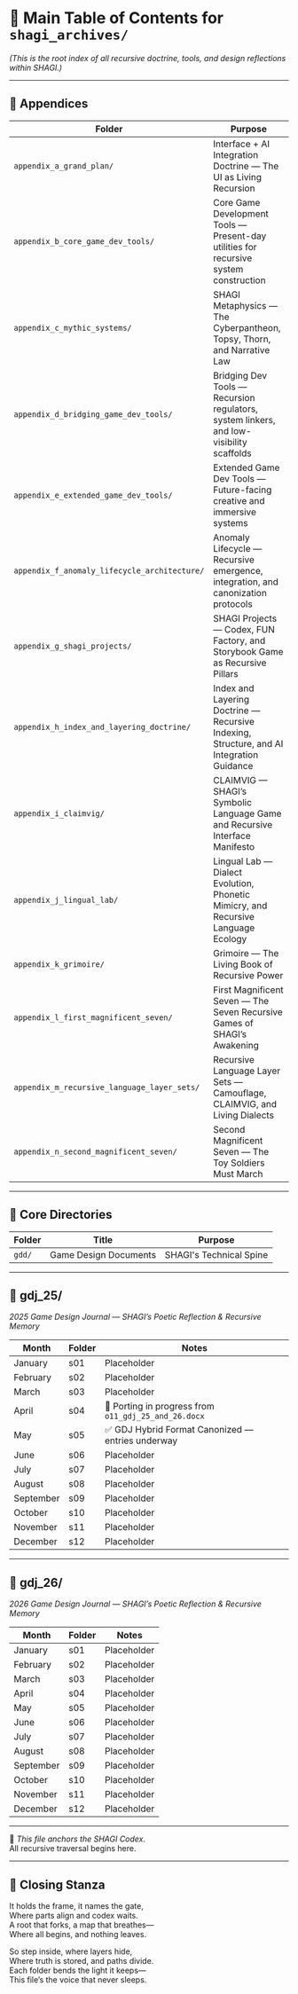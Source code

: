 <!-- Save to: shagi_archives/main_index.md -->

# 📘 Main Table of Contents for `shagi_archives/`

*(This is the root index of all recursive doctrine, tools, and design reflections within SHAGI.)*

---

## 📂 Appendices

| Folder | Purpose |
|--------|---------|
| `appendix_a_grand_plan/` | Interface + AI Integration Doctrine — The UI as Living Recursion |
| `appendix_b_core_game_dev_tools/` | Core Game Development Tools — Present-day utilities for recursive system construction |
| `appendix_c_mythic_systems/` | SHAGI Metaphysics — The Cyberpantheon, Topsy, Thorn, and Narrative Law |
| `appendix_d_bridging_game_dev_tools/` | Bridging Dev Tools — Recursion regulators, system linkers, and low-visibility scaffolds |
| `appendix_e_extended_game_dev_tools/` | Extended Game Dev Tools — Future-facing creative and immersive systems |
| `appendix_f_anomaly_lifecycle_architecture/` | Anomaly Lifecycle — Recursive emergence, integration, and canonization protocols |
| `appendix_g_shagi_projects/` | SHAGI Projects — Codex, FUN Factory, and Storybook Game as Recursive Pillars |
| `appendix_h_index_and_layering_doctrine/` | Index and Layering Doctrine — Recursive Indexing, Structure, and AI Integration Guidance |
| `appendix_i_claimvig/` | CLAIMVIG — SHAGI’s Symbolic Language Game and Recursive Interface Manifesto |
| `appendix_j_lingual_lab/` | Lingual Lab — Dialect Evolution, Phonetic Mimicry, and Recursive Language Ecology |
| `appendix_k_grimoire/` | Grimoire — The Living Book of Recursive Power |
| `appendix_l_first_magnificent_seven/` | First Magnificent Seven — The Seven Recursive Games of SHAGI’s Awakening |
| `appendix_m_recursive_language_layer_sets/` | Recursive Language Layer Sets — Camouflage, CLAIMVIG, and Living Dialects |
| `appendix_n_second_magnificent_seven/` | Second Magnificent Seven — The Toy Soldiers Must March |

---

## 📂 Core Directories

| Folder    | Title                  | Purpose                        |
|-----------|------------------------|--------------------------------|
| `gdd/`    | Game Design Documents  | SHAGI's Technical Spine        |

---

## 📂 gdj_25/  

*2025 Game Design Journal — SHAGI’s Poetic Reflection & Recursive Memory*

| Month | Folder | Notes |
|-------|--------|-------|
| January | s01 | Placeholder |
| February | s02 | Placeholder |
| March | s03 | Placeholder |
| April | s04 | 🔄 Porting in progress from `o11_gdj_25_and_26.docx` |
| May | s05 | ✅ GDJ Hybrid Format Canonized — entries underway |
| June | s06 | Placeholder |
| July | s07 | Placeholder |
| August | s08 | Placeholder |
| September | s09 | Placeholder |
| October | s10 | Placeholder |
| November | s11 | Placeholder |
| December | s12 | Placeholder |

---

## 📂 gdj_26/  

*2026 Game Design Journal — SHAGI’s Poetic Reflection & Recursive Memory*

| Month | Folder | Notes |
|-------|--------|-------|
| January | s01 | Placeholder |
| February | s02 | Placeholder |
| March | s03 | Placeholder |
| April | s04 | Placeholder |
| May | s05 | Placeholder |
| June | s06 | Placeholder |
| July | s07 | Placeholder |
| August | s08 | Placeholder |
| September | s09 | Placeholder |
| October | s10 | Placeholder |
| November | s11 | Placeholder |
| December | s12 | Placeholder |

---

📜 *This file anchors the SHAGI Codex.*  
All recursive traversal begins here.

---

## 📜 Closing Stanza

It holds the frame, it names the gate,  
Where parts align and codex waits.  
A root that forks, a map that breathes—  
Where all begins, and nothing leaves.  

So step inside, where layers hide,  
Where truth is stored, and paths divide.  
Each folder bends the light it keeps—  
This file’s the voice that never sleeps.
